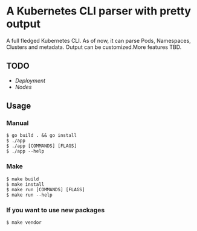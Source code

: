 # A Kubernetes CLI parser with pretty output 

A full fledged Kubernetes CLI. As of now, it can parse Pods, Namespaces, Clusters and metadata. Output can be customized.More features TBD.

## TODO ##
- _Deployment_
- _Nodes_
  
## Usage ##

### Manual ###
```console
$ go build . && go install
$ ./app
$ ./app [COMMANDS] [FLAGS]
$ ./app --help
```

### Make ###
```console
$ make build
$ make install
$ make run [COMMANDS] [FLAGS]
$ make run --help
```

### If you want to use new packages ###
```console
$ make vendor
```

